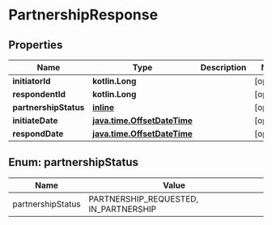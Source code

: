 
# PartnershipResponse

## Properties
Name | Type | Description | Notes
------------ | ------------- | ------------- | -------------
**initiatorId** | **kotlin.Long** |  |  [optional]
**respondentId** | **kotlin.Long** |  |  [optional]
**partnershipStatus** | [**inline**](#PartnershipStatus) |  |  [optional]
**initiateDate** | [**java.time.OffsetDateTime**](java.time.OffsetDateTime.md) |  |  [optional]
**respondDate** | [**java.time.OffsetDateTime**](java.time.OffsetDateTime.md) |  |  [optional]


<a name="PartnershipStatus"></a>
## Enum: partnershipStatus
Name | Value
---- | -----
partnershipStatus | PARTNERSHIP_REQUESTED, IN_PARTNERSHIP



